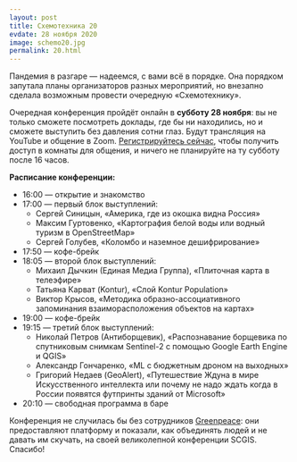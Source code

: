 ```yaml
---
layout: post
title: Схемотехника 20
evdate: 28 ноября 2020
image: schemo20.jpg
permalink: 20.html
---
```

Пандемия в разгаре — надеемся, с вами всё в порядке. Она порядком запутала планы
организаторов разных мероприятий, но внезапно сделала возможным провести очередную
«Схемотехнику».

Очередная конференция пройдёт онлайн в **субботу 28 ноября**: вы не только сможете посмотреть
доклады, где бы ни находились, но и сможете выступить без давления сотни глаз.
Будут трансляция на YouTube и общение в Zoom.
[Регистрируйтесь сейчас](https://docs.google.com/forms/d/e/1FAIpQLScUjguI4WmYQzRQyVQjZdB7RQZcs6UrtpiF5B5ZM3iZI5mZ6A/viewform?usp=sf_link),
чтобы получить доступ в комнаты для общения, и ничего не планируйте на ту субботу после 16 часов.

**Расписание конференции:**

* 16:00 — открытие и знакомство
* 17:00 — первый блок выступлений:
  - Сергей Синицын, «Америка, где из окошка видна Россия»
  - Максим Гуртовенко, «Картография белой воды или водный туризм в OpenStreetMap»
  - Сергей Голубев, «Коломбо и наземное дешифрирование»
* 17:50 — кофе-брейк
* 18:05 — второй блок выступлений:
  - Михаил Дычкин (Единая Медиа Группа), «Плиточная карта в телеэфире»
  - Татьяна Карват (Kontur), «Слой Kontur Population»
  - Виктор Крысов, «Методика образно-ассоциативного запоминания взаиморасположения объектов на картах»
* 19:00 — кофе-брейк
* 19:15 — третий блок выступлений:
  - Николай Петров (Антиборщевик), «Распознавание борщевика по спутниковым снимкам Sentinel-2 с помощью Google Earth Engine и QGIS»
  - Александр Гончаренко, «ML с бюджетным дроном на выходных»
  - Григорий Недаев (GeoAlert), «Путешествие Ждуна в мире Искусственного интеллекта или
    почему не надо ждать когда в России появятся футпринты зданий от Microsoft»
* 20:10 — свободная программа в баре

Конференция не случилась бы без сотрудников [Greenpeace](https://greenpeace.ru/): они
предоставляют платформу и показали, как объединять людей и не давать им скучать,
на своей великолепной конференции SCGIS. Спасибо!
